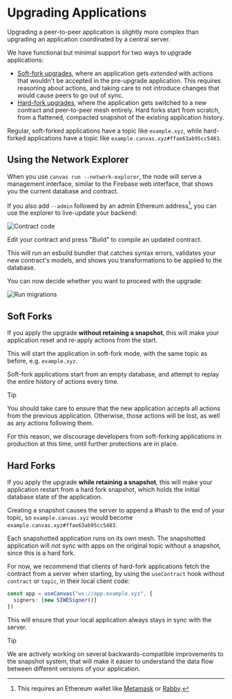 # Upgrading Applications

Upgrading a peer-to-peer application is slightly more complex than
upgrading an application coordinated by a central server.

We have functional but minimal support for two ways to upgrade applications:

* [Soft-fork upgrades](#soft-forks), where an application gets *extended* with actions that wouldn't be accepted in the pre-upgrade application. This requires reasoning about actions, and taking care to not introduce changes that would cause peers to go out of sync.
* [Hard-fork upgrades](#hard-forks), where the application gets switched to a new contract and peer-to-peer mesh entirely. Hard forks start from scratch, from a flattened, compacted snapshot of the existing application history.

Regular, soft-forked applications have a topic like `example.xyz`, while hard-forked applications have a topic like `example.canvas.xyz#ffae63ab95cc5483`.

## Using the Network Explorer

When you use `canvas run --network-explorer`, the node will serve a
management interface, similar to the Firebase web interface, that
shows you the current database and contract.

If you also add `--admin` followed by an admin Ethereum address[^1], you
can use the explorer to live-update your backend:

[^1]: This requires an Ethereum wallet like
[Metamask](https://metamask.io/) or [Rabby](https://rabby.io/).

![Contract code](/contract_code.png)

Edit your contract and press "Build" to compile an updated
contract.

This will run an esbuild bundler that catches syntax errors,
validates your new contract's models, and shows you transformations
to be applied to the database.

You can now decide whether you want to proceed with the upgrade:

![Run migrations](/run_migrations.png)

## Soft Forks

If you apply the upgrade **without retaining a snapshot**, this will
make your application reset and re-apply actions from the start.

This will start the application in soft-fork mode, with the same topic as before, e.g. `example.xyz`.

Soft-fork applications start from an empty database, and attempt to
replay the entire history of actions every time.

> [!TIP]
> You should take care to ensure that the new application accepts all
> actions from the previous application. Otherwise, those actions will be lost,
> as well as any actions following them.
>
> For this reason, we discourage developers from soft-forking
> applications in production at this time, until further
> protections are in place.

## Hard Forks

If you apply the upgrade **while retaining a snapshot**, this will
make your application restart from a hard fork snapshot, which holds
the initial database state of the application.

Creating a snapshot causes the server to append a #hash to the end of
your topic, so `example.canvas.xyz` would become
`example.canvas.xyz#ffae63ab95cc5483`.

Each snapshotted application runs on its own mesh. The snapshotted
application will *not* sync with apps on the original topic without a
snapshot, since this is a hard fork.

For now, we recommend that clients of hard-fork applications fetch the
contract from a server when starting, by using the `useContract` hook
without `contract` or `topic`, in their local client code:

```ts
const app = useCanvas("ws://app.example.xyz", {
  signers: [new SIWESigner()]
})
```

This will ensure that your local application always stays in sync with
the server.

> [!TIP]
> We are actively working on several backwards-compatible improvements to the
> snapshot system, that will make it easier to understand the data flow
> between different versions of your application.
